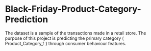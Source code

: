 # Black-Friday-Product-Category-Prediction
The dataset is a sample of the transactions made in a retail store. The purpose of this project is predicting the primary category ( Product_Category_1 ) through consumer behaviour features.
